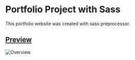 # Portfolio Project with Sass

This portfolio website was created with sass preprocessor.

## [Preview](https://www.mdyamman.com)

![Overview](https://i.ibb.co/mFf5NMr/Portfolio-with-Sass.png)
